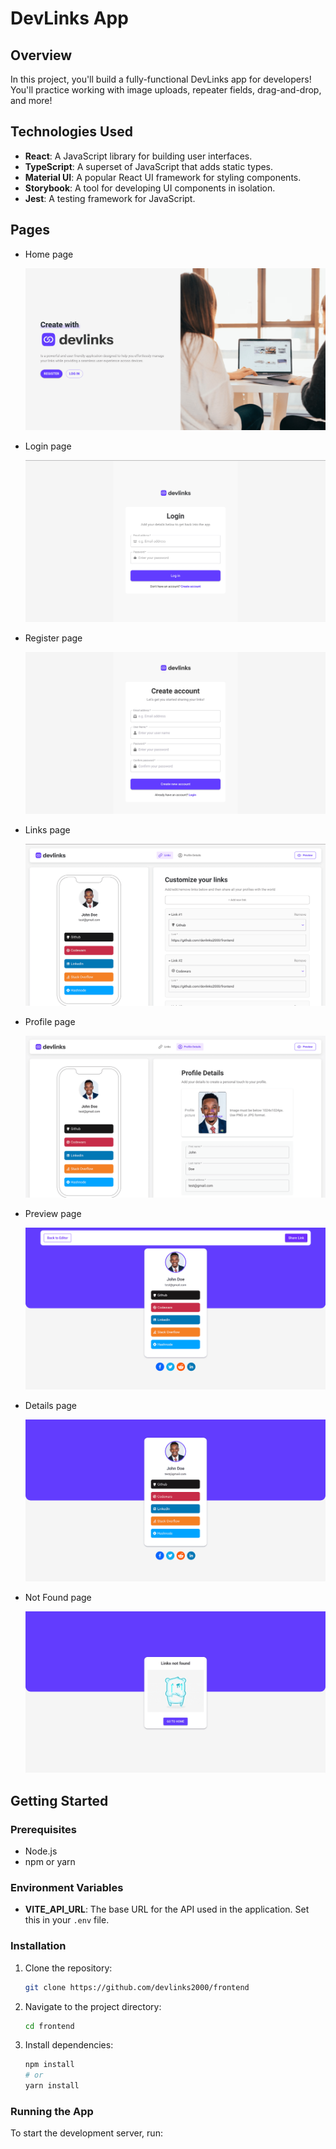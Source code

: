 # DevLinks App

## Overview

In this project, you'll build a fully-functional DevLinks app for developers! You'll practice working with image uploads, repeater fields, drag-and-drop, and more!

## Technologies Used

- **React**: A JavaScript library for building user interfaces.
- **TypeScript**: A superset of JavaScript that adds static types.
- **Material UI**: A popular React UI framework for styling components.
- **Storybook**: A tool for developing UI components in isolation.
- **Jest**: A testing framework for JavaScript.

## Pages

- Home page

  ![Home Page](readmeImages/HomePage.png)

- Login page

  ![Login Page](readmeImages/LoginPage.png)

- Register page

  ![Register Page](readmeImages/RegisterPage.png)

- Links page

  ![Links Page](readmeImages/LinksPage.png)

- Profile page

  ![Profile Page](readmeImages/ProfilePage.png)

- Preview page

  ![Preview Page](readmeImages/PreviewPage.png)

- Details page

  ![Details Page](readmeImages/DetailsPage.png)

- Not Found page

  ![Not Found Page](readmeImages/NotFoundPage.png)

## Getting Started

### Prerequisites

- Node.js
- npm or yarn

### Environment Variables

- **VITE_API_URL**: The base URL for the API used in the application. Set this in your `.env` file.

### Installation

1. Clone the repository:
   ```bash
   git clone https://github.com/devlinks2000/frontend
   ```
2. Navigate to the project directory:
   ```bash
   cd frontend
   ```
3. Install dependencies:
   ```bash
   npm install
   # or
   yarn install
   ```

### Running the App

To start the development server, run:
